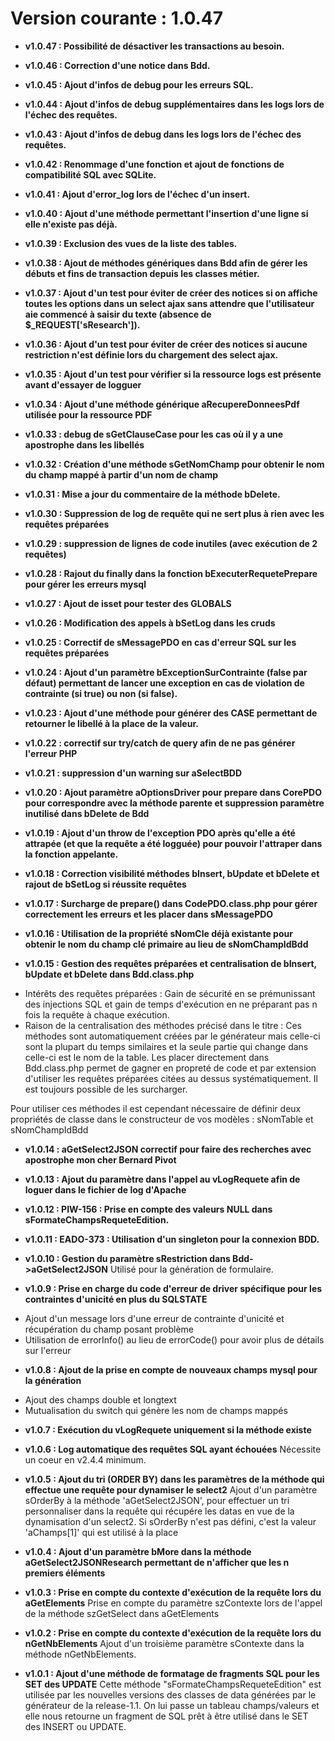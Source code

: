 # Version courante : 1.0.47

* **v1.0.47 : Possibilité de désactiver les transactions au besoin.**

* **v1.0.46 : Correction d'une notice dans Bdd.**

* **v1.0.45 : Ajout d'infos de debug pour les erreurs SQL.**

* **v1.0.44 : Ajout d'infos de debug supplémentaires dans les logs lors de l'échec des requêtes.**

* **v1.0.43 : Ajout d'infos de debug dans les logs lors de l'échec des requêtes.**

* **v1.0.42 : Renommage d'une fonction et ajout de fonctions de compatibilité SQL avec SQLite.**

* **v1.0.41 : Ajout d'error_log lors de l'échec d'un insert.**

* **v1.0.40 : Ajout d'une méthode permettant l'insertion d'une ligne si elle n'existe pas déjà.**

* **v1.0.39 : Exclusion des vues de la liste des tables.**

* **v1.0.38 : Ajout de méthodes génériques dans Bdd afin de gérer les débuts et fins de transaction depuis les classes métier.**

* **v1.0.37 : Ajout d'un test pour éviter de créer des notices si on affiche toutes les options dans un select ajax sans attendre que l'utilisateur aie commencé à saisir du texte (absence de $_REQUEST['sResearch']).**

* **v1.0.36 : Ajout d'un test pour éviter de créer des notices si aucune restriction n'est définie lors du chargement des select ajax.** 

* **v1.0.35 : Ajout d'un test pour vérifier si la ressource logs est présente avant d'essayer de logguer** 

* **v1.0.34 : Ajout d'une méthode générique aRecupereDonneesPdf utilisée pour la ressource PDF** 

* **v1.0.33 : debug de sGetClauseCase pour les cas où il y a une apostrophe dans les libellés** 

* **v1.0.32 : Création d'une méthode sGetNomChamp pour obtenir le nom du champ mappé à partir d'un nom de champ** 

* **v1.0.31 : Mise a jour du commentaire de la méthode bDelete.** 

* **v1.0.30 : Suppression de log de requête qui ne sert plus à rien avec les requêtes préparées** 

* **v1.0.29 : suppression de lignes de code inutiles (avec exécution de 2 requêtes)** 

* **v1.0.28 : Rajout du finally dans la fonction bExecuterRequetePrepare pour gérer les erreurs mysql** 

* **v1.0.27 : Ajout de isset pour tester des GLOBALS**

* **v1.0.26 : Modification des appels à bSetLog dans les cruds**

* **v1.0.25 : Correctif de sMessagePDO en cas d'erreur SQL sur les requêtes préparées**

* **v1.0.24 : Ajout d'un paramètre bExceptionSurContrainte (false par défaut) permettant de lancer une exception en cas de violation de contrainte (si true) ou non (si false).**

* **v1.0.23 : Ajout d'une méthode pour générer des CASE permettant de retourner le libellé à la place de la valeur.**

* **v1.0.22 : correctif sur try/catch de query afin de ne pas générer l'erreur PHP**

* **v1.0.21 : suppression d'un warning sur aSelectBDD**


* **v1.0.20 : Ajout paramètre aOptionsDriver pour prepare dans CorePDO pour correspondre avec la méthode parente et suppression paramètre inutilisé dans bDelete de Bdd**

* **v1.0.19 : Ajout d'un throw de l'exception PDO après qu'elle a été attrapée (et que la requête a été logguée) pour pouvoir l'attraper dans la fonction appelante.**

* **v1.0.18 : Correction visibilité méthodes bInsert, bUpdate et bDelete et rajout de bSetLog si réussite requêtes**

* **v1.0.17 : Surcharge de prepare() dans CodePDO.class.php pour gérer correctement les erreurs et les placer dans sMessagePDO**

* **v1.0.16 : Utilisation de la propriété sNomCle déjà existante pour obtenir le nom du champ clé primaire au lieu de sNomChampIdBdd**

* **v1.0.15 : Gestion des requêtes préparées et centralisation de bInsert, bUpdate et bDelete dans Bdd.class.php**
- Intérêts des requêtes préparées : Gain de sécurité en se prémunissant des injections SQL et gain de temps d'exécution en ne préparant pas n fois la requête à chaque exécution.
- Raison de la centralisation des méthodes précisé dans le titre : Ces méthodes sont automatiquement créées par le générateur mais celle-ci sont la plupart du temps similaires
et la seule partie qui change dans celle-ci est le nom de la table. Les placer directement dans Bdd.class.php permet de gagner en propreté de code et par extension d'utiliser 
les requêtes préparées citées au dessus systématiquement. Il est toujours possible de les surcharger.

Pour utiliser ces méthodes il est cependant nécessaire de définir deux propriétés de classe dans le constructeur de vos modèles : sNomTable et sNomChampIdBdd

* **v1.0.14 : aGetSelect2JSON correctif pour faire des recherches avec apostrophe mon cher Bernard Pivot** 

* **v1.0.13 : Ajout du paramètre dans l'appel au vLogRequete afin de loguer dans le fichier de log d'Apache** 

* **v1.0.12 : PIW-156 : Prise en compte des valeurs NULL dans sFormateChampsRequeteEdition.**

* **v1.0.11 : EADO-373 : Utilisation d'un singleton pour la connexion BDD.**

* **v1.0.10 : Gestion du paramètre sRestriction dans Bdd->aGetSelect2JSON**
Utilisé pour la génération de formulaire.

* **v1.0.9 : Prise en charge du code d'erreur de driver spécifique pour les contraintes d'unicité en plus du SQLSTATE**
- Ajout d'un message lors d'une erreur de contrainte d'unicité et récupération du champ posant problème
- Utilisation de errorInfo() au lieu de errorCode() pour avoir plus de détails sur l'erreur

* **v1.0.8 : Ajout de la prise en compte de nouveaux champs mysql pour la génération**
- Ajout des champs double et longtext
- Mutualisation du switch qui génère les nom de champs mappés

* **v1.0.7 : Exécution du vLogRequete uniquement si la méthode existe**

* **v1.0.6 : Log automatique des requêtes SQL ayant échouées**
Nécessite un coeur en v2.4.4 minimum.

* **v1.0.5 : Ajout du tri (ORDER BY) dans les paramètres de la méthode qui effectue une requête pour dynamiser le select2**
Ajout d'un paramètre sOrderBy à la méthode 'aGetSelect2JSON', pour effectuer un tri personnaliser dans la requête qui
récupére les datas en vue de la dynamisation d'un select2. Si sOrderBy n'est pas défini, c'est la valeur 'aChamps[1]' qui est 
utilisé à la place

* **v1.0.4 : Ajout d'un paramètre bMore dans la méthode aGetSelect2JSONResearch permettant de n'afficher que les n premiers éléments**

* **v1.0.3 : Prise en compte du contexte d'exécution de la requête lors du aGetElements**
Prise en compte du paramètre szContexte lors de l'appel de la méthode szGetSelect dans aGetElements

* **v1.0.2 : Prise en compte du contexte d'exécution de la requête lors du nGetNbElements** 
Ajout d'un troisième paramètre sContexte dans la méthode nGetNbElements.

* **v1.0.1 : Ajout d'une méthode de formatage de fragments SQL pour les SET des UPDATE**
Cette méthode "sFormateChampsRequeteEdition" est utilisée par les nouvelles versions des classes de data générées 
par le générateur de la release-1.1. On lui passe un tableau champs/valeurs et elle nous retourne un fragment de 
SQL prêt à être utilisé dans le SET des INSERT ou UPDATE.
